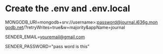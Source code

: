 # Create the .env and .env.local

MONGODB_URI=mongodb+srv://username>:password@journal.i636g.mongodb.net/?retryWrites=true&w=majority&appName=journal

SENDER_EMAIL=youremail@gmail.com

SENDER_PASSWORD="pass word is this"